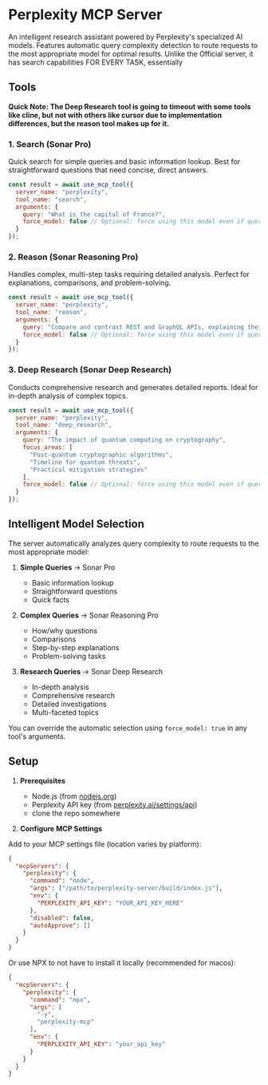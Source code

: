 # Perplexity MCP Server

An intelligent research assistant powered by Perplexity's specialized AI models. Features automatic query complexity detection to route requests to the most appropriate model for optimal results. Unlike the Official server, it has search capabilities FOR EVERY TASK, essentially 

## Tools

**Quick Note: The Deep Research tool is going to timeout with some tools like cline, but not with others like cursor due to implementation differences, but the reason tool makes up for it.**

### 1. Search (Sonar Pro)
Quick search for simple queries and basic information lookup. Best for straightforward questions that need concise, direct answers.

```javascript
const result = await use_mcp_tool({
  server_name: "perplexity",
  tool_name: "search",
  arguments: {
    query: "What is the capital of France?",
    force_model: false // Optional: force using this model even if query seems complex
  }
});
```

### 2. Reason (Sonar Reasoning Pro)
Handles complex, multi-step tasks requiring detailed analysis. Perfect for explanations, comparisons, and problem-solving.

```javascript
const result = await use_mcp_tool({
  server_name: "perplexity",
  tool_name: "reason",
  arguments: {
    query: "Compare and contrast REST and GraphQL APIs, explaining their pros and cons",
    force_model: false // Optional: force using this model even if query seems simple
  }
});
```

### 3. Deep Research (Sonar Deep Research)
Conducts comprehensive research and generates detailed reports. Ideal for in-depth analysis of complex topics.

```javascript
const result = await use_mcp_tool({
  server_name: "perplexity",
  tool_name: "deep_research",
  arguments: {
    query: "The impact of quantum computing on cryptography",
    focus_areas: [
      "Post-quantum cryptographic algorithms",
      "Timeline for quantum threats",
      "Practical mitigation strategies"
    ],
    force_model: false // Optional: force using this model even if query seems simple
  }
});
```

## Intelligent Model Selection

The server automatically analyzes query complexity to route requests to the most appropriate model:

1. **Simple Queries** → Sonar Pro
   - Basic information lookup
   - Straightforward questions
   - Quick facts

2. **Complex Queries** → Sonar Reasoning Pro
   - How/why questions
   - Comparisons
   - Step-by-step explanations
   - Problem-solving tasks

3. **Research Queries** → Sonar Deep Research
   - In-depth analysis
   - Comprehensive research
   - Detailed investigations
   - Multi-faceted topics

You can override the automatic selection using `force_model: true` in any tool's arguments.

## Setup

1. **Prerequisites**
   - Node.js (from [nodejs.org](https://nodejs.org))
   - Perplexity API key (from [perplexity.ai/settings/api](https://www.perplexity.ai/settings/api))
   - clone the repo somewhere

2. **Configure MCP Settings**

Add to your MCP settings file (location varies by platform):

```json
{
  "mcpServers": {
    "perplexity": {
      "command": "node",
      "args": ["/path/to/perplexity-server/build/index.js"],
      "env": {
        "PERPLEXITY_API_KEY": "YOUR_API_KEY_HERE"
      },
      "disabled": false,
      "autoApprove": []
    }
  }
}
```


Or use NPX to not have to install it locally (recommended for macos): 

```json
{
  "mcpServers": {
    "perplexity": {
      "command": "npx",
      "args": [
        "-y",
        "perplexity-mcp"
      ],
      "env": {
        "PERPLEXITY_API_KEY": "your_api_key"
      }
    }
  }
}
```

